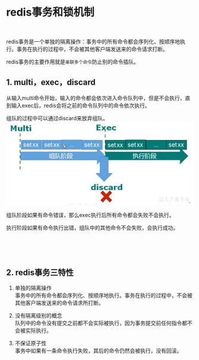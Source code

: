 # redis事务和锁机制

<br>

redis事务是一个单独的隔离操作：事务中的所有命令都会序列化、按顺序地执行。事务在执行的过程中，不会被其他客户端发送来的命令请求打断。

redis事务的主要作用就是```串联多个命令```防止别的命令插队。

## 1. multi，exec，discard
从输入multi命令开始，输入的命令都会依次进入命令队列中，但是不会执行，直到输入exec后，redis会将之前的命令队列中的命令依次执行。

组队的过程中可以通过discard来放弃组队。 <br>
![](.redis_事务和锁机制_images/b0e005c8.png)
<br>

组队阶段如果有命令错误，那么exec执行后所有命令都会失败不会执行。

执行阶段如果有命令执行出错，组队中的其他命令不会失败，会执行成功。

<br>
<br>
<br>

## 2. redis事务三特性
1. 单独的隔离操作 <br>
   事务中的所有命令都会序列化、按顺序地执行。事务在执行的过程中，不会被其他客户端发送来的命令请求所打断。
   
2. 没有隔离级别的概念 <br>
   队列中的命令没有提交之前都不会实际被执行，因为事务提交前任何指令都不会被实际执行。
   
3. 不保证原子性 <br>
   事务中如果有一条命令执行失败，其后的命令仍然会被执行，没有回滚。
















































